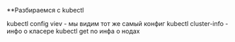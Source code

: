 **Разбираемся с kubectl

kubectl config viev - мы видим тот же самый конфиг
kubectl cluster-info - инфо о класере
kubectl get no инфа о нодах

